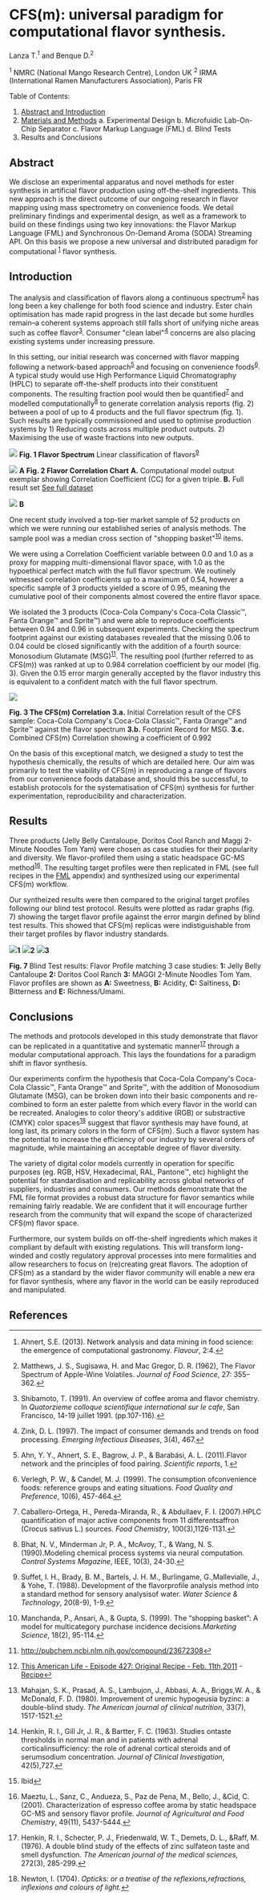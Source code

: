 CFS(m): universal paradigm for computational flavor synthesis.
==============================================================

Lanza T.<sup>1</sup> and Benque D.<sup>2</sup>

<sup>1</sup> NMRC (National Mango Research Centre), London UK
<sup>2</sup> IRMA (International Ramen Manufacturers Association), Paris
FR

Table of Contents:
1. [Abstract and Introduction](https://github.com/davidbenque/CFS-m-)
2. [Materials and Methods](materials-methods/)
	a. Experimental Design
	b. Microfuidic Lab-On-Chip Separator
	c. Flavor Markup Language (FML)
	d. Blind Tests
3. Results and Conclusions


Abstract
--------

We disclose an experimental apparatus and novel methods for ester
synthesis in artificial flavor production using off-the-shelf
ingredients. This new approach is the direct outcome of our ongoing
research in flavor mapping using mass spectrometry on convenience foods.
We detail preliminary findings and experimental design, as well as a
framework to build on these findings using two key innovations: the
Flavor Markup Language (FML) and Synchronous On-Demand Aroma (SODA)
Streaming API. On this basis we propose a new universal and distributed
paradigm for computational <sup>[1](#fn:1)</sup> flavor synthesis.

Introduction
------------

The analysis and classification of flavors along a continuous
spectrum<sup>[2](#fn:2)</sup> has long been a key challenge for both
food science and industry. Ester chain optimisation has made rapid
progress in the last decade but some hurdles remain–a coherent systems
approach still falls short of unifying niche areas such as coffee
flavor<sup>[3](#fn:3)</sup>. Consumer "clean label"<sup>[4](#fn:4)</sup>
concerns are also placing existing systems under increasing pressure.

In this setting, our initial research was concerned with flavor mapping
following a network-based approach<sup>[5](#fn:5)</sup> and focusing on
convenience foods<sup>[6](#fn:6)</sup>. A typical study would use High
Performance Liquid Chromatography (HPLC) to separate off-the-shelf
products into their constituent components. The resulting fraction pool
would then be quantified<sup>[7](#fn:7)</sup> and modelled
computationally<sup>[8](#fn:8)</sup> to generate correlation analysis
reports (fig. 2) between a pool of up to 4 products and the full flavor
spectrum (fig. 1). Such results are typically commissioned and used to
optimise production systems by 1) Reducing costs across multiple product
outputs. 2) Maximising the use of waste fractions into new outputs.

![](figures/Flavor-Spectrum.jpg) **Fig. 1 Flavor Spectrum**
 Linear classification of flavors<sup>[9](#fn:9)</sup>

![](figures/Correlation-Reports/CC-880.jpg) **A**
 **Fig. 2 Flavor Correlation Chart**
 **A.** Computational model output exemplar showing Correlation
Coefficient (CC) for a given triple. **B.** Full result set [See full
dataset](figures/Correlation-Reports)

![](figures/CC_contact-sheet.jpg) **B**

One recent study involved a top-tier market sample of 52 products on
which we were running our established series of analysis methods. The
sample pool was a median cross section of "shopping
basket"<sup>[10](#fn:10)</sup> items.

We were using a Correlation Coefficient variable between 0.0 and 1.0 as
a proxy for mapping multi-dimensional flavor space, with 1.0 as the
hypoethical perfect match with the full flavor spectrum. We routinely
witnessed correlation coefficients up to a maximum of 0.54, however a
specific sample of 3 products yielded a score of 0.95, meaning the
cumulative pool of their components almost covered the entire flavor
space.

We isolated the 3 products (Coca-Cola Company's Coca-Cola Classic™,
Fanta Orange™ and Sprite™) and were able to reproduce coefficients
between 0.94 and 0.96 in subsequent experiments. Checking the spectrum
footprint against our existing databases revealed that the missing 0.06
to 0.04 could be closed significantly with the addition of a fourth
source: Monosodium Glutamate (MSG)<sup>[11](#fn:11)</sup>. The resulting
pool (further referred to as CFS(m)) was ranked at up to 0.984
correlation coefficient by our model (fig. 3). Given the 0.15 error
margin generally accepted by the flavor industry this is equivalent to a
confident match with the full flavor spectrum.

![](figures/CC-CFS-MSG.jpg)

**Fig. 3 The CFS(m) Correlation**
 **3.a.** Initial Correlation result of the CFS sample: Coca-Cola
Company's Coca-Cola Classic™, Fanta Orange™ and Sprite™ against the
flavor spectrum **3.b.** Footprint Record for MSG. **3.c.** Combined
CFS(m) Correlation showing a coefficient of 0.992

On the basis of this exceptional match, we designed a study to test the
hypothesis chemically, the results of which are detailed here. Our aim
was primarily to test the viability of CFS(m) in reproducing a range of
flavors from our convenience foods database and, should this be
successful, to establish protocols for the systematisation of CFS(m)
synthesis for further experimentation, reproducibility and
characterization.



Results
-------

Three products (Jelly Belly Cantaloupe, Doritos Cool Ranch and Maggi
2-Minute Noodles Tom Yam) were chosen as case studies for their
popularity and diversity. We flavor-profiled them using a static
headspace GC-MS method<sup>[16](#fn:16)</sup>. The resulting target
profiles were then replicated in FML (see full recipes in the
[FML](FML/) appendix) and synthesized using our experimental CFS(m)
workflow.

Our syntheized results were then compared to the original target
profiles following our blind test protocol. Results were plotted as
radar graphs (fig. 7) showing the target flavor profile against the
error margin defined by blind test results. This showed that CFS(m)
replicas were indistiguishable from their target profiles by flavor
industry standards.

![](figures/case-studies/Cantaloupe.gif)**1**
![](figures/case-studies/CoolRanch.gif)**2**
![](figures/case-studies/TomYam.gif)**3**

**Fig. 7** Blind Test results: Flavor Profile matching
 3 case studies: **1:** Jelly Belly Cantaloupe **2:** Doritos Cool Ranch
**3:** MAGGI 2-Minute Noodles Tom Yam. Flavor profiles are shown as
**A:** Sweetness, **B:** Acidity, **C:** Saltiness, **D:** Bitterness
and **E:** Richness/Umami.

Conclusions
-----------

The methods and protocols developed in this study demonstrate that
flavor can be replicated in a quantitative and systematic
manner<sup>[17](#fn:17)</sup> through a modular computational approach.
This lays the foundations for a paradigm shift in flavor synthesis.

Our experiments confirm the hypothesis that Coca-Cola Company's
Coca-Cola Classic™, Fanta Orange™ and Sprite™, with the addition of
Monosodium Glutamate (MSG), can be broken down into their basic
components and re-combined to form an ester palette from which every
flavor in the world can be recreated. Analogies to color theory's
additive (RGB) or substractive (CMYK) color
spaces<sup>[18](#fn:18)</sup> suggest that flavor synthesis may have
found, at long last, its primary colors in the form of CFS(m). Such a
flavor system has the potential to increase the efficiency of our
industry by several orders of magnitude, while maintaining an acceptable
degree of flavor diversity.

The variety of digital color models currently in operation for specific
purposes (eg. RGB, HSV, Hexadecimal, RAL, Pantone™, etc) highlight the
potential for standardisation and replicability across global networks
of suppliers, industries and consumers. Our methods demonstrate that the
FML file format provides a robust data structure for flavor semantics
while remaining fairly readable. We are confident that it will encourage
further research from the community that will expand the scope of
characterized CFS(m) flavor space.

Furthermore, our system builds on off-the-shelf ingredients which makes
it compliant by default with existing regulations. This will transform
long-winded and costly regulatory approval processes into mere
formalities and allow researchers to focus on (re)creating great
flavors. The adoption of CFS(m) as a standard by the wider flavor
community will enable a new era for flavor synthesis, where any flavor
in the world can be easily reproduced and manipulated.

References
----------

------------------------------------------------------------------------

1. Ahnert, S.E. (2013). Network analysis and data mining in food science: the emergence of computational gastronomy. *Flavour*, 2:4.[↩](#fnref:1)

2. Matthews, J. S., Sugisawa, H. and Mac Gregor, D. R. (1962), The Flavor Spectrum of Apple-Wine Volatiles. *Journal of Food Science*, 27: 355–362.[↩](#fnref:2)

3. Shibamoto, T. (1991). An overview of coffee aroma and flavor chemistry. In *Quatorzieme colloque scientifique international sur le cafe*, San Francisco, 14-19 juillet 1991. (pp.107-116).[↩](#fnref:3)

4. Zink, D. L. (1997). The impact of consumer demands and trends on food processing. *Emerging Infectious Diseases*, 3(4), 467.[↩](#fnref:4)

5. Ahn, Y. Y., Ahnert, S. E., Bagrow, J. P., & Barabási, A. L. (2011).Flavor network and the principles of food pairing. *Scientific reports*, 1.[↩](#fnref:5)

6. Verlegh, P. W., & Candel, M. J. (1999). The consumption ofconvenience foods: reference groups and eating situations. *Food Quality and Preference*, 10(6), 457-464.[↩](#fnref:6)

7. Caballero-Ortega, H., Pereda-Miranda, R., & Abdullaev, F. I. (2007).HPLC quantification of major active components from 11 differentsaffron (Crocus sativus L.) sources. *Food Chemistry*, 100(3),1126-1131.[↩](#fnref:7)

8. Bhat, N. V., Minderman Jr, P. A., McAvoy, T., & Wang, N. S. (1990).Modeling chemical process systems via neural computation. *Control Systems Magazine*, IEEE, 10(3), 24-30.[↩](#fnref:8)

9. Suffet, I. H., Brady, B. M., Bartels, J. H. M., Burlingame, G.,Mallevialle, J., & Yohe, T. (1988). Development of the flavorprofile analysis method into a standard method for sensory analysisof water. *Water Science & Technology*, 20(8-9), 1-9.[↩](#fnref:9)

10. Manchanda, P., Ansari, A., & Gupta, S. (1999). The “shopping basket”: A model for multicategory purchase incidence decisions.*Marketing Science*, 18(2), 95-114.[↩](#fnref:10)

11. <http://pubchem.ncbi.nlm.nih.gov/compound/23672308>[↩](#fnref:11)

12. [This American Life - Episode 427: Original Recipe - Feb. 11th,2011](http://www.thisamericanlife.org/radio-archives/episode/427/original-recipe) -[Recipe](http://www.thisamericanlife.org/radio-archives/episode/427/original-recipe/recipe)[↩](#fnref:12)

13. Mahajan, S. K., Prasad, A. S., Lambujon, J., Abbasi, A. A., Briggs,W. A., & McDonald, F. D. (1980). Improvement of uremic hypogeusia byzinc: a double-blind study. *The American journal of clinical nutrition*, 33(7), 1517-1521.[↩](#fnref:13)

14. Henkin, R. I., Gill Jr, J. R., & Bartter, F. C. (1963). Studies ontaste thresholds in normal man and in patients with adrenal corticalinsufficiency: the role of adrenal cortical steroids and of serumsodium concentration. *Journal of Clinical Investigation*, 42(5),727.[↩](#fnref:14)

15. Ibid[↩](#fnref:15)

16. Maeztu, L., Sanz, C., Andueza, S., Paz de Pena, M., Bello, J., &Cid, C. (2001). Characterization of espresso coffee aroma by static headspace GC-MS and sensory flavor profile. *Journal of Agricultural and Food Chemistry*, 49(11), 5437-5444.[↩](#fnref:16)

17. Henkin, R. I., Schecter, P. J., Friedenwald, W. T., Demets, D. L., &Raff, M. (1976). A double blind study of the effects of zinc sulfateon taste and smell dysfunction. *The American journal of the medical sciences*, 272(3), 285-299.[↩](#fnref:17)

18. Newton, I. (1704). *Opticks: or a treatise of the reflexions,refractions, inflexions and colours of light.*[↩](#fnref:18)